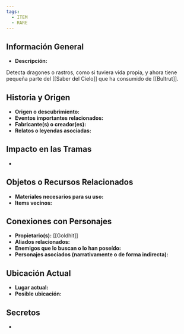 ```yaml
---
tags:
  - ITEM
  - RARE
---
```

## Información General
- **Descripción:**

Detecta dragones o rastros, como si tuviera vida propia, y ahora tiene pequeña parte del [[Saber del Cielo]] que ha consumido de [[Bultrut]].

## Historia y Origen
- **Origen o descubrimiento:**
- **Eventos importantes relacionados:**
- **Fabricante(s) o creador(es):**
- **Relatos o leyendas asociadas:**

## Impacto en las Tramas
- 

## Objetos o Recursos Relacionados
- **Materiales necesarios para su uso:**
- **Items vecinos:**

## Conexiones con Personajes
- **Propietario(s):** [[Goldhit]]
- **Aliados relacionados:**
- **Enemigos que lo buscan o lo han poseído:**
- **Personajes asociados (narrativamente o de forma indirecta):** 

## Ubicación Actual
- **Lugar actual:**
- **Posible ubicación:**

## Secretos
- 

